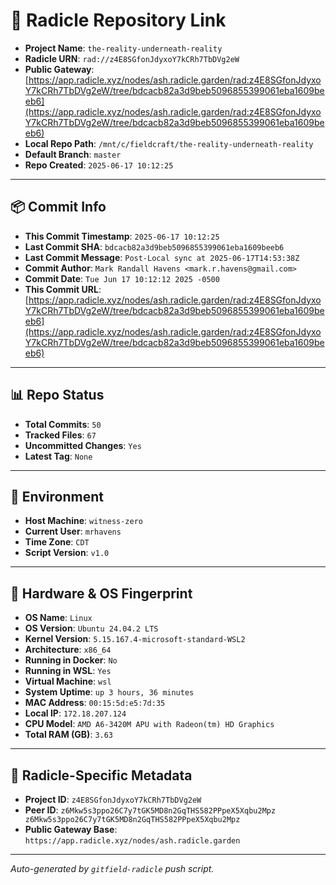 # 🔗 Radicle Repository Link

- **Project Name**: `the-reality-underneath-reality`
- **Radicle URN**: `rad://z4E8SGfonJdyxoY7kCRh7TbDVg2eW`
- **Public Gateway**: [https://app.radicle.xyz/nodes/ash.radicle.garden/rad:z4E8SGfonJdyxoY7kCRh7TbDVg2eW/tree/bdcacb82a3d9beb5096855399061eba1609beeb6](https://app.radicle.xyz/nodes/ash.radicle.garden/rad:z4E8SGfonJdyxoY7kCRh7TbDVg2eW/tree/bdcacb82a3d9beb5096855399061eba1609beeb6)
- **Local Repo Path**: `/mnt/c/fieldcraft/the-reality-underneath-reality`
- **Default Branch**: `master`
- **Repo Created**: `2025-06-17 10:12:25`

---

## 📦 Commit Info

- **This Commit Timestamp**: `2025-06-17 10:12:25`
- **Last Commit SHA**: `bdcacb82a3d9beb5096855399061eba1609beeb6`
- **Last Commit Message**: `Post-Local sync at 2025-06-17T14:53:38Z`
- **Commit Author**: `Mark Randall Havens <mark.r.havens@gmail.com>`
- **Commit Date**: `Tue Jun 17 10:12:12 2025 -0500`
- **This Commit URL**: [https://app.radicle.xyz/nodes/ash.radicle.garden/rad:z4E8SGfonJdyxoY7kCRh7TbDVg2eW/tree/bdcacb82a3d9beb5096855399061eba1609beeb6](https://app.radicle.xyz/nodes/ash.radicle.garden/rad:z4E8SGfonJdyxoY7kCRh7TbDVg2eW/tree/bdcacb82a3d9beb5096855399061eba1609beeb6)

---

## 📊 Repo Status

- **Total Commits**: `50`
- **Tracked Files**: `67`
- **Uncommitted Changes**: `Yes`
- **Latest Tag**: `None`

---

## 🧭 Environment

- **Host Machine**: `witness-zero`
- **Current User**: `mrhavens`
- **Time Zone**: `CDT`
- **Script Version**: `v1.0`

---

## 🧬 Hardware & OS Fingerprint

- **OS Name**: `Linux`
- **OS Version**: `Ubuntu 24.04.2 LTS`
- **Kernel Version**: `5.15.167.4-microsoft-standard-WSL2`
- **Architecture**: `x86_64`
- **Running in Docker**: `No`
- **Running in WSL**: `Yes`
- **Virtual Machine**: `wsl`
- **System Uptime**: `up 3 hours, 36 minutes`
- **MAC Address**: `00:15:5d:e5:7d:35`
- **Local IP**: `172.18.207.124`
- **CPU Model**: `AMD A6-3420M APU with Radeon(tm) HD Graphics`
- **Total RAM (GB)**: `3.63`

---

## 🌱 Radicle-Specific Metadata

- **Project ID**: `z4E8SGfonJdyxoY7kCRh7TbDVg2eW`
- **Peer ID**: `z6Mkw5s3ppo26C7y7tGK5MD8n2GqTHS582PPpeX5Xqbu2Mpz
z6Mkw5s3ppo26C7y7tGK5MD8n2GqTHS582PPpeX5Xqbu2Mpz`
- **Public Gateway Base**: `https://app.radicle.xyz/nodes/ash.radicle.garden`

---

_Auto-generated by `gitfield-radicle` push script._
